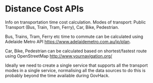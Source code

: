 Distance Cost APIs
===========

Info on transportation time cost calculation.
Modes of transport: Public Transport (Bus, Train, Tram, Ferry), Car, Bike, Pedestrian.

Bus, Trains, Tram, Ferry etc time to commute can be calculated using Adelaide Metro API https://www.adelaidemetro.com.au/jp/plan.

Car, Bike, Pedestrian can be calculated based on shortest/fastest route using OpenStreetMap http://www.yournavigation.org/

Ideally we need to create a single service that supports all the transport modes in a single service, normalising all the data sources to do this is probably beyond the time available during GovHack.
